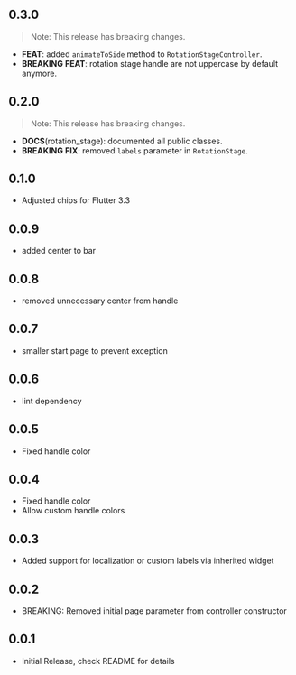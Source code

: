 ## 0.3.0

> Note: This release has breaking changes.

 - **FEAT**: added `animateToSide` method to `RotationStageController`.
 - **BREAKING** **FEAT**: rotation stage handle are not uppercase by default anymore.

## 0.2.0

> Note: This release has breaking changes.

 - **DOCS**(rotation_stage): documented all public classes.
 - **BREAKING** **FIX**: removed `labels` parameter in `RotationStage`.

## 0.1.0
* Adjusted chips for Flutter 3.3

## 0.0.9
* added center to bar

## 0.0.8
* removed unnecessary center from handle

## 0.0.7
* smaller start page to prevent exception

## 0.0.6
* lint dependency

## 0.0.5
* Fixed handle color

## 0.0.4
* Fixed handle color
* Allow custom handle colors

## 0.0.3
* Added support for localization or custom labels via inherited widget
## 0.0.2

* BREAKING: Removed initial page parameter from controller constructor

## 0.0.1

* Initial Release, check README for details
